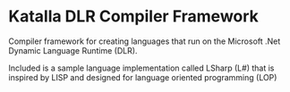 # Katalla DLR Compiler Framework 

Compiler framework for creating languages that run on the Microsoft .Net Dynamic Language Runtime (DLR).

Included is a sample language implementation called LSharp (L#) that is inspired by LISP and designed for language oriented programming (LOP) 

